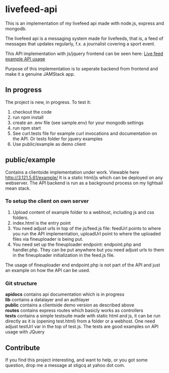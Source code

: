 # livefeed-api

This is an implementation of my livefeed api made with node.js, express and mongodb. 

The livefeed api is a messaging system made for livefeeds, that is,
a feed of messages that updates regularly, f.x. a journalist covering a sport event.

This API implementation with js/jquery frontend can be seen here:
<a href="http://3.121.5.61/example/">Live feed example API usage</a>

Purpose of this implementation is to seperate backend from frontend and
make it a genuine JAMStack app. 

## In progress

The project is new, in progress. To test it: 

1. checkout the code
2. run npm install
3. create an .env file (see sample.env) for your mongodb settings
4. run npm start
5. See curl.tests file for example curl invocations and documentation on the API. Or tests
folder for jquery examples
6. Use public/example as demo client 

## public/example

Contains a clientside implementation under work. Viewable here
http://3.121.5.61/example/
It is a static html/js which can be deployed on any webserver. 
The API backend is run as a background process on my lightsail mean stack. 

### To setup the client on own server
1. Upload content of example folder to a webhost, including js and css folders. 
2. index.html is the entry point
3. You need adjust urls in top of the js/feed.js file: feedUrl points to where
you run the API implementation, uploadUrl point to where the uploaded files via
fineuploader is being put. 
4. You need set up the fineuploader endpoint: endpoint.php and handler.php. They can
be put anywhere but you need adjust urls to them in the fineuploader initialization in the
feed.js file. 

The usage of fineuploader end endpoint.php is not part of the API and just an example
on how the API can be used. 

### Git structure

<b>apidocs</b> contains api documentation which is in progress<br/>
<b>lib</b> contains a datalayer and an authlayer<br/>
<b>public</b> contains a clientside demo version as described above<br/>
<b>routes</b> contains express routes which basicly works as controllers <br/>
<b>tests</b> contains a simple testsuite made with static html and js, it can 
be run directly as it is (opening test.html) from a folder or a webhost. One need
adjust testUrl var in the top of test.js. The tests are good examples on API usage
with JQuery <br/>


## Contribute

If you find this project interesting, and want to help, or you got some question,
 drop me a message at stigcq at yahoo dot com. 


